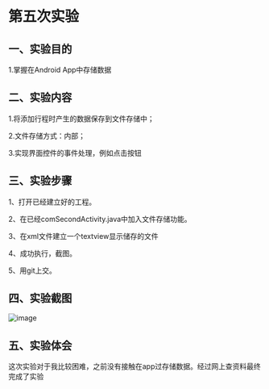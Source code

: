 
# 第五次实验

## 一、实验目的
1.掌握在Android App中存储数据

## 二、实验内容
1.将添加行程时产生的数据保存到文件存储中；

2.文件存储方式：内部；

3.实现界面控件的事件处理，例如点击按钮


## 三、实验步骤
1、打开已经建立好的工程。

2、在已经comSecondActivity.java中加入文件存储功能。

3、在xml文件建立一个textview显示储存的文件

4、成功执行，截图。

5、用git上交。

## 四、实验截图


![image](https://github.com/GGGGuoSM/android-labs-2018/blob/master/com1614080901102/diwuci.jpg)


## 五、实验体会

这次实验对于我比较困难，之前没有接触在app过存储数据。经过网上查资料最终完成了实验
